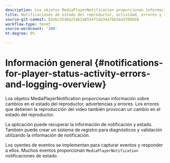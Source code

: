 ```yaml
---
description: Los objetos MediaPlayerNotification proporcionan información sobre cambios en el estado del reproductor, advertencias y errores. Los errores que detienen la reproducción del vídeo también provocan un cambio en el estado del reproductor.
title: Notificaciones de estado del reproductor, actividad, errores y registro
source-git-commit: 02ebc3548a254b2a6554f1ab34afbb3ea5f09bb8
workflow-type: tm+mt
source-wordcount: '109'
ht-degree: 0%

---
```


# Información general {#notifications-for-player-status-activity-errors-and-logging-overview}

Los objetos MediaPlayerNotification proporcionan información sobre cambios en el estado del reproductor, advertencias y errores. Los errores que detienen la reproducción del vídeo también provocan un cambio en el estado del reproductor.

La aplicación puede recuperar la información de notificación y estado. También puede crear un sistema de registro para diagnósticos y validación utilizando la información de notificación.

Los oyentes de eventos se implementan para capturar eventos y responder a ellos. Muchos eventos proporcionan `MediaPlayerNotification` notificaciones de estado.
